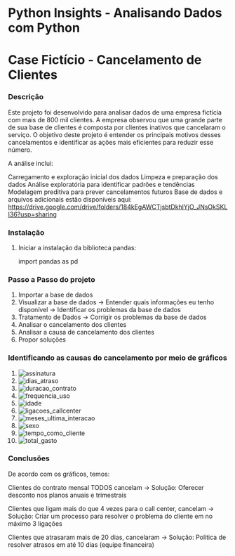 # Python Insights - Analisando Dados com Python

# Case Fictício - Cancelamento de Clientes

### Descrição

Este projeto foi desenvolvido para analisar dados de uma empresa fictícia com mais de 800 mil clientes. A empresa observou que uma grande parte de sua base de clientes é composta por clientes inativos que cancelaram o serviço. O objetivo deste projeto é entender os principais motivos desses cancelamentos e identificar as ações mais eficientes para reduzir esse número.

A análise inclui:

Carregamento e exploração inicial dos dados
Limpeza e preparação dos dados
Análise exploratória para identificar padrões e tendências
Modelagem preditiva para prever cancelamentos futuros
Base de dados e arquivos adicionais estão disponíveis aqui: https://drive.google.com/drive/folders/184kEgAWCTjsbtDkhlYjO_JNsOkSKLI36?usp=sharing

### Instalação

1. Iniciar a instalação da biblioteca pandas:

   import pandas as pd

### Passo a Passo do projeto

1. Importar a base de dados
2. Visualizar a base de dados
     -> Entender quais informações eu tenho disponível
     -> Identificar os problemas da base de dados
3. Tratamento de Dados 
     -> Corrigir os problemas da base de dados
4. Analisar o cancelamento dos clientes
5. Analisar a causa de cancelamento dos clientes
6. Propor soluções



### Identificando as causas do cancelamento por meio de gráficos

1. ![assinatura](https://github.com/Davi-costap/python_insights_cancelamento_clientes/assets/148830331/233d4c6e-c4c4-4d37-af62-0783db7d52b1)
2. ![dias_atraso](https://github.com/Davi-costap/python_insights_cancelamento_clientes/assets/148830331/95723087-22ac-46f7-8aab-176cb5a2898b)
3. ![duracao_contrato](https://github.com/Davi-costap/python_insights_cancelamento_clientes/assets/148830331/460ee204-afdc-4743-b0e3-92658dcec591)
4. ![frequencia_uso](https://github.com/Davi-costap/python_insights_cancelamento_clientes/assets/148830331/5986b462-fb96-4923-8599-f4a95b0005b6)
5. ![idade](https://github.com/Davi-costap/python_insights_cancelamento_clientes/assets/148830331/7d8fce93-fd83-4669-9239-f6b9b6409d44)
6. ![ligacoes_callcenter](https://github.com/Davi-costap/python_insights_cancelamento_clientes/assets/148830331/b21d70c7-dabf-4108-9ea1-3b6707e64563)
7. ![meses_ultima_interacao](https://github.com/Davi-costap/python_insights_cancelamento_clientes/assets/148830331/68f0ba4e-ea23-484e-b8c3-f3a4d6448d2c)
8. ![sexo](https://github.com/Davi-costap/python_insights_cancelamento_clientes/assets/148830331/12fba0b7-d0be-4645-8611-af7b7611c01a)
9. ![tempo_como_cliente](https://github.com/Davi-costap/python_insights_cancelamento_clientes/assets/148830331/ab9d44fd-e683-4339-a2bf-bd5d1e54204a)
10. ![total_gasto](https://github.com/Davi-costap/python_insights_cancelamento_clientes/assets/148830331/c0712e07-b651-4372-92b7-ed2b8c347675)


### Conclusões

De acordo com os gráficos, temos:

Clientes do contrato mensal TODOS cancelam -> Solução: Oferecer desconto nos planos anuais e trimestrais

Clientes que ligam mais do que 4 vezes para o call center, cancelam -> Solução: Criar um processo para resolver o problema do cliente em no máximo 3 ligações

Clientes que atrasaram mais de 20 dias, cancelaram -> Solução: Política de resolver atrasos em até 10 dias (equipe financeira)












